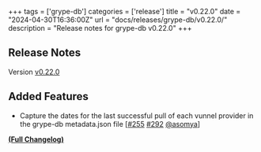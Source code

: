 +++
tags = ['grype-db']
categories = ['release']
title = "v0.22.0"
date = "2024-04-30T16:36:00Z"
url = "docs/releases/grype-db/v0.22.0/"
description = "Release notes for grype-db v0.22.0"
+++

## Release Notes

Version [v0.22.0](https://github.com/anchore/grype-db/releases/tag/v0.22.0)

## Added Features

- Capture the dates for the last successful pull of each vunnel provider in the grype-db metadata.json file [[#255](https://github.com/anchore/grype-db/issues/255) [#292](https://github.com/anchore/grype-db/pull/292) [@asomya](https://github.com/asomya)]

**[(Full Changelog)](https://github.com/anchore/grype-db/compare/v0.21.1...v0.22.0)**
